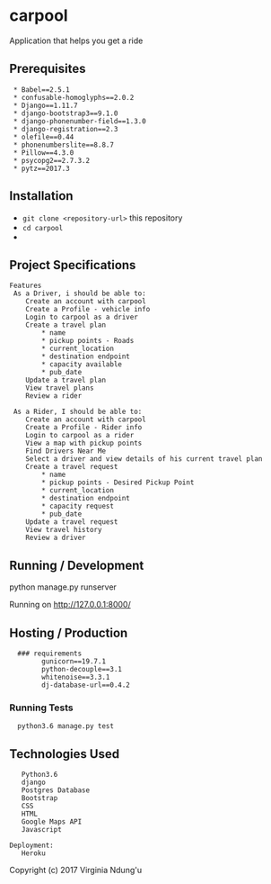 # carpool
Application that helps you get a ride

## Prerequisites
     * Babel==2.5.1
     * confusable-homoglyphs==2.0.2
     * Django==1.11.7
     * django-bootstrap3==9.1.0
     * django-phonenumber-field==1.3.0
     * django-registration==2.3
     * olefile==0.44
     * phonenumberslite==8.8.7
     * Pillow==4.3.0
     * psycopg2==2.7.3.2
     * pytz==2017.3
  
 ## Installation

* `git clone <repository-url>` this repository
* `cd carpool` 
* 

## Project Specifications

    Features
     As a Driver, i should be able to:
        Create an account with carpool
        Create a Profile - vehicle info
        Login to carpool as a driver
        Create a travel plan
            * name
            * pickup points - Roads
            * current_location
            * destination endpoint
            * capacity available
            * pub_date
        Update a travel plan
        View travel plans
        Review a rider
       
     As a Rider, I should be able to:
        Create an account with carpool
        Create a Profile - Rider info
        Login to carpool as a rider
        View a map with pickup points
        Find Drivers Near Me
        Select a driver and view details of his current travel plan
        Create a travel request
            * name
            * pickup points - Desired Pickup Point
            * current_location
            * destination endpoint
            * capacity request
            * pub_date
        Update a travel request
        View travel history
        Review a driver
        
  
## Running / Development

python manage.py runserver

Running on http://127.0.0.1:8000/

## Hosting / Production

      ### requirements
            gunicorn==19.7.1
            python-decouple==3.1
            whitenoise==3.3.1
            dj-database-url==0.4.2


### Running Tests

      python3.6 manage.py test

## Technologies Used
       Python3.6
       django
       Postgres Database
       Bootstrap
       CSS
       HTML
       Google Maps API
       Javascript

    Deployment:
       Heroku


Copyright (c) 2017 Virginia Ndung'u      
        
        
